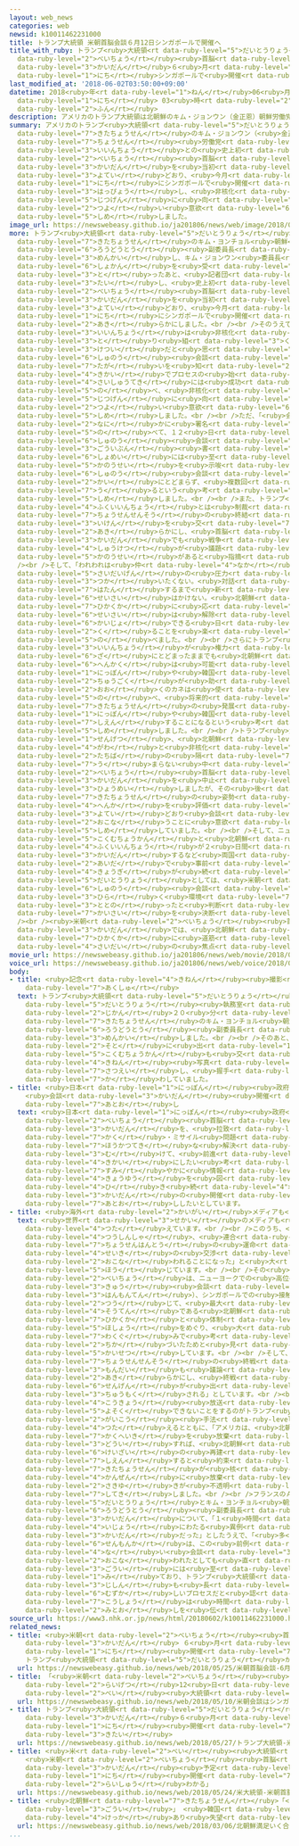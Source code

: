 ```yaml
---
layout: web_news
categories: web
newsid: k10011462231000
title: トランプ大統領 米朝首脳会談６月12日シンガポールで開催へ
title_with_ruby: トランプ<ruby>大統領<rt data-ruby-level="5">だいとうりょう</rt></ruby> <ruby>米朝<rt
  data-ruby-level="2">べいちょう</rt></ruby><ruby>首脳<rt data-ruby-level="6">しゅのう</rt></ruby><ruby>会談<rt
  data-ruby-level="3">かいだん</rt></ruby>６<ruby>月<rt data-ruby-level="1">がつ</rt></ruby>12<ruby>日<rt
  data-ruby-level="1">にち</rt></ruby>シンガポールで<ruby>開催<rt data-ruby-level="7">かいさい</rt></ruby>へ
last_modified_at: '2018-06-02T03:50:00+09:00'
datetime: 2018<ruby>年<rt data-ruby-level="1">ねん</rt></ruby>06<ruby>月<rt data-ruby-level="1">がつ</rt></ruby>02<ruby>日<rt
  data-ruby-level="1">にち</rt></ruby> 03<ruby>時<rt data-ruby-level="2">じ</rt></ruby>50<ruby>分<rt
  data-ruby-level="2">ふん</rt></ruby>
description: アメリカのトランプ大統領は北朝鮮のキム・ジョンウン（金正恩）朝鮮労働党委員長との史上初となる米朝首脳会談を当初の予定どおり、今月１２日にシンガポールで開催すると発表し、非核化の実現に向けて強い意欲を示しました。
summary: アメリカのトランプ<ruby>大統領<rt data-ruby-level="5">だいとうりょう</rt></ruby>は<ruby>北朝鮮<rt
  data-ruby-level="7">きたちょうせん</rt></ruby>のキム・ジョンウン（<ruby>金正恩<rt data-ruby-level="8">きむじょんうん</rt></ruby>）<ruby>朝鮮<rt
  data-ruby-level="7">ちょうせん</rt></ruby><ruby>労働党<rt data-ruby-level="6">ろうどうとう</rt></ruby><ruby>委員長<rt
  data-ruby-level="3">いいんちょう</rt></ruby>との<ruby>史上初<rt data-ruby-level="4">しじょうはつ</rt></ruby>となる<ruby>米朝<rt
  data-ruby-level="2">べいちょう</rt></ruby><ruby>首脳<rt data-ruby-level="6">しゅのう</rt></ruby><ruby>会談<rt
  data-ruby-level="3">かいだん</rt></ruby>を<ruby>当初<rt data-ruby-level="4">とうしょ</rt></ruby>の<ruby>予定<rt
  data-ruby-level="3">よてい</rt></ruby>どおり、<ruby>今月<rt data-ruby-level="2">こんげつ</rt></ruby>１２<ruby>日<rt
  data-ruby-level="1">にち</rt></ruby>にシンガポールで<ruby>開催<rt data-ruby-level="7">かいさい</rt></ruby>すると<ruby>発表<rt
  data-ruby-level="3">はっぴょう</rt></ruby>し、<ruby>非核化<rt data-ruby-level="7">ひかくか</rt></ruby>の<ruby>実現<rt
  data-ruby-level="5">じつげん</rt></ruby>に<ruby>向<rt data-ruby-level="3">む</rt></ruby>けて<ruby>強<rt
  data-ruby-level="2">つよ</rt></ruby>い<ruby>意欲<rt data-ruby-level="6">いよく</rt></ruby>を<ruby>示<rt
  data-ruby-level="5">しめ</rt></ruby>しました。
image_url: https://newswebeasy.github.io/ja201806/news/web/image/2018/06/02/K10011462231_1806020622_1806020623_01_03.jpg
more: トランプ<ruby>大統領<rt data-ruby-level="5">だいとうりょう</rt></ruby>は１<ruby>日<rt data-ruby-level="1">にち</rt></ruby>、ホワイトハウスで<ruby>北朝鮮<rt
  data-ruby-level="7">きたちょうせん</rt></ruby>のキム・ヨンチョル<ruby>朝鮮<rt data-ruby-level="7">ちょうせん</rt></ruby><ruby>労働党<rt
  data-ruby-level="6">ろうどうとう</rt></ruby><ruby>副委員長<rt data-ruby-level="4">ふくいいんちょう</rt></ruby>と<ruby>面会<rt
  data-ruby-level="3">めんかい</rt></ruby>し、キム・ジョンウン<ruby>委員長<rt data-ruby-level="3">いいんちょう</rt></ruby>からの<ruby>書簡<rt
  data-ruby-level="6">しょかん</rt></ruby>を<ruby>受<rt data-ruby-level="3">う</rt></ruby>け<ruby>取<rt
  data-ruby-level="3">と</rt></ruby>ったあと、<ruby>記者団<rt data-ruby-level="5">きしゃだん</rt></ruby>に<ruby>対<rt
  data-ruby-level="3">たい</rt></ruby>し、<ruby>史上初<rt data-ruby-level="4">しじょうはつ</rt></ruby>となる<ruby>米朝<rt
  data-ruby-level="2">べいちょう</rt></ruby><ruby>首脳<rt data-ruby-level="6">しゅのう</rt></ruby><ruby>会談<rt
  data-ruby-level="3">かいだん</rt></ruby>を<ruby>当初<rt data-ruby-level="4">とうしょ</rt></ruby>の<ruby>予定<rt
  data-ruby-level="3">よてい</rt></ruby>どおり、<ruby>今月<rt data-ruby-level="2">こんげつ</rt></ruby>１２<ruby>日<rt
  data-ruby-level="1">にち</rt></ruby>にシンガポールで<ruby>開催<rt data-ruby-level="7">かいさい</rt></ruby>すると<ruby>明<rt
  data-ruby-level="2">あき</rt></ruby>らかにしました。<br /><br />そのうえで、トランプ<ruby>大統領<rt data-ruby-level="5">だいとうりょう</rt></ruby>は「キム<ruby>委員長<rt
  data-ruby-level="3">いいんちょう</rt></ruby>は<ruby>非核化<rt data-ruby-level="7">ひかくか</rt></ruby>に<ruby>取<rt
  data-ruby-level="3">と</rt></ruby>り<ruby>組<rt data-ruby-level="3">く</rt></ruby>む<ruby>決意<rt
  data-ruby-level="3">けつい</rt></ruby>だと<ruby>思<rt data-ruby-level="2">おも</rt></ruby>う。<ruby>首脳<rt
  data-ruby-level="6">しゅのう</rt></ruby><ruby>会談<rt data-ruby-level="3">かいだん</rt></ruby>はお<ruby>互<rt
  data-ruby-level="7">たが</rt></ruby>いを<ruby>知<rt data-ruby-level="2">し</rt></ruby>る<ruby>機会<rt
  data-ruby-level="4">きかい</rt></ruby>でプロセスの<ruby>始<rt data-ruby-level="3">はじ</rt></ruby>まりになる。<ruby>最終的<rt
  data-ruby-level="4">さいしゅうてき</rt></ruby>には<ruby>成功<rt data-ruby-level="4">せいこう</rt></ruby>するだろう」と<ruby>述<rt
  data-ruby-level="5">の</rt></ruby>べ、<ruby>非核化<rt data-ruby-level="7">ひかくか</rt></ruby>の<ruby>実現<rt
  data-ruby-level="5">じつげん</rt></ruby>に<ruby>向<rt data-ruby-level="3">む</rt></ruby>けて<ruby>強<rt
  data-ruby-level="2">つよ</rt></ruby>い<ruby>意欲<rt data-ruby-level="6">いよく</rt></ruby>を<ruby>示<rt
  data-ruby-level="5">しめ</rt></ruby>しました。<br /><br />ただ、「<ruby>会談<rt data-ruby-level="3">かいだん</rt></ruby>で<ruby>何<rt
  data-ruby-level="2">なに</rt></ruby>かに<ruby>署名<rt data-ruby-level="6">しょめい</rt></ruby>するようなことはないだろう」とも<ruby>述<rt
  data-ruby-level="5">の</rt></ruby>べて、１２<ruby>日<rt data-ruby-level="1">にち</rt></ruby>の<ruby>首脳<rt
  data-ruby-level="6">しゅのう</rt></ruby><ruby>会談<rt data-ruby-level="3">かいだん</rt></ruby>で<ruby>合意文<rt
  data-ruby-level="3">ごういぶん</rt></ruby><ruby>書<rt data-ruby-level="2">しょ</rt></ruby>の<ruby>署名<rt
  data-ruby-level="6">しょめい</rt></ruby>には<ruby>至<rt data-ruby-level="6">いた</rt></ruby>らない<ruby>可能性<rt
  data-ruby-level="5">かのうせい</rt></ruby>を<ruby>示唆<rt data-ruby-level="7">しさ</rt></ruby>し、<ruby>首脳<rt
  data-ruby-level="6">しゅのう</rt></ruby><ruby>会談<rt data-ruby-level="3">かいだん</rt></ruby>は１<ruby>回<rt
  data-ruby-level="2">かい</rt></ruby>にとどまらず、<ruby>複数回<rt data-ruby-level="5">ふくすうかい</rt></ruby>にわたることもあり<ruby>得<rt
  data-ruby-level="7">う</rt></ruby>るという<ruby>考<rt data-ruby-level="2">かんが</rt></ruby>えを<ruby>示<rt
  data-ruby-level="5">しめ</rt></ruby>しました。<br /><br />また、トランプ<ruby>大統領<rt data-ruby-level="5">だいとうりょう</rt></ruby>は、キム<ruby>副委員長<rt
  data-ruby-level="4">ふくいいんちょう</rt></ruby>とは<ruby>制裁<rt data-ruby-level="6">せいさい</rt></ruby>や<ruby>朝鮮戦争<rt
  data-ruby-level="7">ちょうせんせんそう</rt></ruby>の<ruby>終結<rt data-ruby-level="4">しゅうけつ</rt></ruby>をめぐって<ruby>意見<rt
  data-ruby-level="3">いけん</rt></ruby>を<ruby>交<rt data-ruby-level="7">か</rt></ruby>わしたと<ruby>明<rt
  data-ruby-level="2">あき</rt></ruby>らかにし、<ruby>首脳<rt data-ruby-level="6">しゅのう</rt></ruby><ruby>会談<rt
  data-ruby-level="3">かいだん</rt></ruby>でも<ruby>戦争<rt data-ruby-level="4">せんそう</rt></ruby><ruby>終結<rt
  data-ruby-level="4">しゅうけつ</rt></ruby>が<ruby>議題<rt data-ruby-level="4">ぎだい</rt></ruby>になる<ruby>可能性<rt
  data-ruby-level="5">かのうせい</rt></ruby>があると<ruby>指摘<rt data-ruby-level="7">してき</rt></ruby>しました。<br
  /><br />そして、「われわれは<ruby>仲<rt data-ruby-level="4">なか</rt></ruby>よくなりつつあるので、もう<ruby>最大限<rt
  data-ruby-level="5">さいだいげん</rt></ruby>の<ruby>圧力<rt data-ruby-level="5">あつりょく</rt></ruby>ということばは<ruby>使<rt
  data-ruby-level="3">つか</rt></ruby>いたくない。<ruby>対話<rt data-ruby-level="3">たいわ</rt></ruby>が<ruby>破綻<rt
  data-ruby-level="7">はたん</rt></ruby>するまで<ruby>新<rt data-ruby-level="2">あら</rt></ruby>たな<ruby>制裁<rt
  data-ruby-level="6">せいさい</rt></ruby>はかけない。<ruby>北朝鮮<rt data-ruby-level="7">きたちょうせん</rt></ruby>が<ruby>非核化<rt
  data-ruby-level="7">ひかくか</rt></ruby>に<ruby>応<rt data-ruby-level="5">おう</rt></ruby>じないかぎり、<ruby>制裁<rt
  data-ruby-level="6">せいさい</rt></ruby>は<ruby>解除<rt data-ruby-level="6">かいじょ</rt></ruby>しないが、<ruby>解除<rt
  data-ruby-level="6">かいじょ</rt></ruby>できる<ruby>日<rt data-ruby-level="1">ひ</rt></ruby>が<ruby>来<rt
  data-ruby-level="2">く</rt></ruby>ることを<ruby>楽<rt data-ruby-level="2">たの</rt></ruby>しみにしている」と<ruby>述<rt
  data-ruby-level="5">の</rt></ruby>べました。<br /><br />さらにトランプ<ruby>大統領<rt data-ruby-level="5">だいとうりょう</rt></ruby>は、キム<ruby>委員長<rt
  data-ruby-level="3">いいんちょう</rt></ruby>が<ruby>権力<rt data-ruby-level="6">けんりょく</rt></ruby>の<ruby>座<rt
  data-ruby-level="6">ざ</rt></ruby>にとどまったままでも<ruby>北朝鮮<rt data-ruby-level="7">きたちょうせん</rt></ruby>の<ruby>変革<rt
  data-ruby-level="6">へんかく</rt></ruby>は<ruby>可能<rt data-ruby-level="5">かのう</rt></ruby>だとしたうえで、「<ruby>日本<rt
  data-ruby-level="1">にっぽん</rt></ruby>や<ruby>韓国<rt data-ruby-level="7">かんこく</rt></ruby>、<ruby>中国<rt
  data-ruby-level="2">ちゅうごく</rt></ruby>が<ruby>助<rt data-ruby-level="3">たす</rt></ruby>けてくれるだろう。アメリカは<ruby>多<rt
  data-ruby-level="2">おお</rt></ruby>くのカネは<ruby>使<rt data-ruby-level="3">つか</rt></ruby>わない」と<ruby>述<rt
  data-ruby-level="5">の</rt></ruby>べ、<ruby>将来的<rt data-ruby-level="6">しょうらいてき</rt></ruby>には<ruby>北朝鮮<rt
  data-ruby-level="7">きたちょうせん</rt></ruby>の<ruby>発展<rt data-ruby-level="6">はってん</rt></ruby>のために、<ruby>日本<rt
  data-ruby-level="1">にっぽん</rt></ruby>や<ruby>韓国<rt data-ruby-level="7">かんこく</rt></ruby>などが<ruby>支援<rt
  data-ruby-level="7">しえん</rt></ruby>することになるという<ruby>考<rt data-ruby-level="2">かんが</rt></ruby>えを<ruby>示<rt
  data-ruby-level="5">しめ</rt></ruby>しました。<br /><br />トランプ<ruby>大統領<rt data-ruby-level="5">だいとうりょう</rt></ruby>は<ruby>先月<rt
  data-ruby-level="1">せんげつ</rt></ruby>、<ruby>北朝鮮<rt data-ruby-level="7">きたちょうせん</rt></ruby><ruby>側<rt
  data-ruby-level="4">がわ</rt></ruby>と<ruby>非核化<rt data-ruby-level="7">ひかくか</rt></ruby>をめぐる<ruby>立場<rt
  data-ruby-level="2">たちば</rt></ruby>の<ruby>隔<rt data-ruby-level="7">へだ</rt></ruby>たりが<ruby>埋<rt
  data-ruby-level="7">う</rt></ruby>まらない<ruby>中<rt data-ruby-level="1">なか</rt></ruby>、いったん<ruby>米朝<rt
  data-ruby-level="2">べいちょう</rt></ruby><ruby>首脳<rt data-ruby-level="6">しゅのう</rt></ruby><ruby>会談<rt
  data-ruby-level="3">かいだん</rt></ruby>を<ruby>中止<rt data-ruby-level="2">ちゅうし</rt></ruby>すると<ruby>表明<rt
  data-ruby-level="3">ひょうめい</rt></ruby>しましたが、その<ruby>後<rt data-ruby-level="2">ご</rt></ruby>、<ruby>北朝鮮<rt
  data-ruby-level="7">きたちょうせん</rt></ruby>の<ruby>姿勢<rt data-ruby-level="6">しせい</rt></ruby>の<ruby>変化<rt
  data-ruby-level="4">へんか</rt></ruby>を<ruby>評価<rt data-ruby-level="5">ひょうか</rt></ruby>して、<ruby>予定<rt
  data-ruby-level="3">よてい</rt></ruby>どおり<ruby>会談<rt data-ruby-level="3">かいだん</rt></ruby>を<ruby>行<rt
  data-ruby-level="2">おこな</rt></ruby>うことに<ruby>意欲<rt data-ruby-level="6">いよく</rt></ruby>を<ruby>示<rt
  data-ruby-level="5">しめ</rt></ruby>していました。<br /><br />そして、ニューヨークでポンペイオ<ruby>国務長官<rt
  data-ruby-level="5">こくむちょうかん</rt></ruby>と<ruby>北朝鮮<rt data-ruby-level="7">きたちょうせん</rt></ruby>のキム<ruby>副委員長<rt
  data-ruby-level="4">ふくいいんちょう</rt></ruby>が２<ruby>日間<rt data-ruby-level="2">にちかん</rt></ruby>にわたって<ruby>会談<rt
  data-ruby-level="3">かいだん</rt></ruby>するなど<ruby>両国<rt data-ruby-level="3">りょうこく</rt></ruby>の<ruby>間<rt
  data-ruby-level="2">あいだ</rt></ruby>で<ruby>事前<rt data-ruby-level="3">じぜん</rt></ruby><ruby>協議<rt
  data-ruby-level="4">きょうぎ</rt></ruby>が<ruby>続<rt data-ruby-level="4">つづ</rt></ruby>けられてきました。トランプ<ruby>大統領<rt
  data-ruby-level="5">だいとうりょう</rt></ruby>としては、<ruby>米朝<rt data-ruby-level="2">べいちょう</rt></ruby><ruby>首脳<rt
  data-ruby-level="6">しゅのう</rt></ruby><ruby>会談<rt data-ruby-level="3">かいだん</rt></ruby>を<ruby>開<rt
  data-ruby-level="3">ひら</rt></ruby>く<ruby>環境<rt data-ruby-level="7">かんきょう</rt></ruby>が<ruby>整<rt
  data-ruby-level="3">ととの</rt></ruby>ったと<ruby>判断<rt data-ruby-level="5">はんだん</rt></ruby>し、<ruby>開催<rt
  data-ruby-level="7">かいさい</rt></ruby>を<ruby>決断<rt data-ruby-level="5">けつだん</rt></ruby>したとみられます。<br
  /><br /><ruby>米朝<rt data-ruby-level="2">べいちょう</rt></ruby><ruby>首脳<rt data-ruby-level="6">しゅのう</rt></ruby><ruby>会談<rt
  data-ruby-level="3">かいだん</rt></ruby>では、<ruby>北朝鮮<rt data-ruby-level="7">きたちょうせん</rt></ruby>の<ruby>非核化<rt
  data-ruby-level="7">ひかくか</rt></ruby>に<ruby>道筋<rt data-ruby-level="6">みちすじ</rt></ruby>をつけることができるのかどうかが<ruby>最大<rt
  data-ruby-level="4">さいだい</rt></ruby>の<ruby>焦点<rt data-ruby-level="7">しょうてん</rt></ruby>となります。
movie_url: https://newswebeasy.github.io/ja201806/news/web/movie/2018/06/02/k10011462231_201806020622_201806020623.mp4
voice_url: https://newswebeasy.github.io/ja201806/news/web/voice/2018/06/02/k10011462231_201806020622_201806020623.mp3
body:
- title: <ruby>記念<rt data-ruby-level="4">きねん</rt></ruby><ruby>撮影<rt data-ruby-level="7">さつえい</rt></ruby>し<ruby>握手<rt
    data-ruby-level="7">あくしゅ</rt></ruby>
  text: トランプ<ruby>大統領<rt data-ruby-level="5">だいとうりょう</rt></ruby>は、ホワイトハウスの<ruby>大統領<rt
    data-ruby-level="5">だいとうりょう</rt></ruby><ruby>執務室<rt data-ruby-level="7">しつむしつ</rt></ruby>で、およそ１<ruby>時間<rt
    data-ruby-level="2">じかん</rt></ruby>２０<ruby>分<rt data-ruby-level="2">ふん</rt></ruby>にわたり<ruby>北朝鮮<rt
    data-ruby-level="7">きたちょうせん</rt></ruby>のキム・ヨンチョル<ruby>朝鮮<rt data-ruby-level="7">ちょうせん</rt></ruby><ruby>労働党<rt
    data-ruby-level="6">ろうどうとう</rt></ruby><ruby>副委員長<rt data-ruby-level="4">ふくいいんちょう</rt></ruby>と<ruby>面会<rt
    data-ruby-level="3">めんかい</rt></ruby>しました。<br /><br />そのあと、２<ruby>人<rt data-ruby-level="1">にん</rt></ruby>は<ruby>外<rt
    data-ruby-level="2">そと</rt></ruby>に<ruby>出<rt data-ruby-level="1">で</rt></ruby>てポンペイオ<ruby>国務長官<rt
    data-ruby-level="5">こくむちょうかん</rt></ruby>も<ruby>交<rt data-ruby-level="2">まじ</rt></ruby>えて<ruby>記念<rt
    data-ruby-level="4">きねん</rt></ruby><ruby>写真<rt data-ruby-level="3">しゃしん</rt></ruby>を<ruby>撮影<rt
    data-ruby-level="7">さつえい</rt></ruby>し、<ruby>握手<rt data-ruby-level="7">あくしゅ</rt></ruby>を<ruby>交<rt
    data-ruby-level="7">か</rt></ruby>わしていました。
- title: <ruby>日本<rt data-ruby-level="1">にっぽん</rt></ruby><ruby>政府<rt data-ruby-level="5">せいふ</rt></ruby>
    <ruby>会談<rt data-ruby-level="3">かいだん</rt></ruby><ruby>開催<rt data-ruby-level="7">かいさい</rt></ruby><ruby>後押<rt
    data-ruby-level="7">あとお</rt></ruby>し
  text: <ruby>日本<rt data-ruby-level="1">にっぽん</rt></ruby><ruby>政府<rt data-ruby-level="5">せいふ</rt></ruby>は、<ruby>米朝<rt
    data-ruby-level="2">べいちょう</rt></ruby><ruby>首脳<rt data-ruby-level="6">しゅのう</rt></ruby><ruby>会談<rt
    data-ruby-level="3">かいだん</rt></ruby>を、<ruby>拉致<rt data-ruby-level="7">らち</rt></ruby>・<ruby>核<rt
    data-ruby-level="7">かく</rt></ruby>・ミサイル<ruby>問題<rt data-ruby-level="3">もんだい</rt></ruby>の<ruby>包括的<rt
    data-ruby-level="7">ほうかつてき</rt></ruby>な<ruby>解決<rt data-ruby-level="5">かいけつ</rt></ruby>に<ruby>向<rt
    data-ruby-level="3">む</rt></ruby>けて、<ruby>前進<rt data-ruby-level="3">ぜんしん</rt></ruby>する<ruby>機会<rt
    data-ruby-level="4">きかい</rt></ruby>にしたい<ruby>考<rt data-ruby-level="2">かんが</rt></ruby>えで、アメリカと<ruby>速<rt
    data-ruby-level="7">すみ</rt></ruby>やかに<ruby>情報<rt data-ruby-level="5">じょうほう</rt></ruby><ruby>共有<rt
    data-ruby-level="4">きょうゆう</rt></ruby>を<ruby>図<rt data-ruby-level="7">はか</rt></ruby>り、<ruby>引<rt
    data-ruby-level="4">ひ</rt></ruby>き<ruby>続<rt data-ruby-level="4">つづ</rt></ruby>き<ruby>会談<rt
    data-ruby-level="3">かいだん</rt></ruby>の<ruby>開催<rt data-ruby-level="7">かいさい</rt></ruby>を<ruby>後押<rt
    data-ruby-level="7">あとお</rt></ruby>ししたいとしています。
- title: <ruby>海外<rt data-ruby-level="2">かいがい</rt></ruby>メディアも<ruby>速報<rt data-ruby-level="5">そくほう</rt></ruby>
  text: <ruby>世界<rt data-ruby-level="3">せかい</rt></ruby>のメディアも<ruby>速報<rt data-ruby-level="5">そくほう</rt></ruby>で<ruby>伝<rt
    data-ruby-level="4">つた</rt></ruby>えています。<br /><br />このうち、<ruby>韓国<rt data-ruby-level="7">かんこく</rt></ruby>の<ruby>通信社<rt
    data-ruby-level="4">つうしんしゃ</rt></ruby>、<ruby>連合<rt data-ruby-level="4">れんごう</rt></ruby>ニュースは、「<ruby>朝鮮半島<rt
    data-ruby-level="7">ちょうせんはんとう</rt></ruby>の<ruby>運命<rt data-ruby-level="3">うんめい</rt></ruby>をわける”<ruby>世紀<rt
    data-ruby-level="4">せいき</rt></ruby>の<ruby>交渉<rt data-ruby-level="7">こうしょう</rt></ruby>”が<ruby>行<rt
    data-ruby-level="2">おこな</rt></ruby>われることになった」と<ruby>大<rt data-ruby-level="1">おお</rt></ruby>きく<ruby>報<rt
    data-ruby-level="5">ほう</rt></ruby>じています。<br /><br />その<ruby>背景<rt data-ruby-level="6">はいけい</rt></ruby>については、「<ruby>米朝<rt
    data-ruby-level="2">べいちょう</rt></ruby>は、ニューヨークでの<ruby>高位<rt data-ruby-level="4">こうい</rt></ruby><ruby>級<rt
    data-ruby-level="3">きゅう</rt></ruby><ruby>会談<rt data-ruby-level="3">かいだん</rt></ruby>と、パンムンジョム（<ruby>板門店<rt
    data-ruby-level="3">はんもんてん</rt></ruby>）、シンガポールでの<ruby>接触<rt data-ruby-level="7">せっしょく</rt></ruby>を<ruby>通<rt
    data-ruby-level="2">つう</rt></ruby>じて、<ruby>最大<rt data-ruby-level="4">さいだい</rt></ruby>の<ruby>争点<rt
    data-ruby-level="4">そうてん</rt></ruby>である<ruby>北朝鮮<rt data-ruby-level="7">きたちょうせん</rt></ruby>の<ruby>非核化<rt
    data-ruby-level="7">ひかくか</rt></ruby>と<ruby>体制<rt data-ruby-level="5">たいせい</rt></ruby>の<ruby>保証<rt
    data-ruby-level="5">ほしょう</rt></ruby>をめぐり、<ruby>大<rt data-ruby-level="1">おお</rt></ruby>きな<ruby>枠組<rt
    data-ruby-level="7">わくぐ</rt></ruby>みで<ruby>考<rt data-ruby-level="2">かんが</rt></ruby>えが<ruby>近<rt
    data-ruby-level="2">ちか</rt></ruby>づいたためと<ruby>見<rt data-ruby-level="1">み</rt></ruby>られる」と<ruby>解説<rt
    data-ruby-level="5">かいせつ</rt></ruby>しています。<br /><br />そして、「トランプ<ruby>大統領<rt data-ruby-level="5">だいとうりょう</rt></ruby>が<ruby>朝鮮戦争<rt
    data-ruby-level="7">ちょうせんせんそう</rt></ruby>の<ruby>終戦<rt data-ruby-level="4">しゅうせん</rt></ruby>の<ruby>問題<rt
    data-ruby-level="3">もんだい</rt></ruby>も<ruby>議論<rt data-ruby-level="6">ぎろん</rt></ruby>すると<ruby>明<rt
    data-ruby-level="2">あき</rt></ruby>らかにし、<ruby>終戦<rt data-ruby-level="4">しゅうせん</rt></ruby><ruby>宣言<rt
    data-ruby-level="6">せんげん</rt></ruby>が<ruby>出<rt data-ruby-level="1">だ</rt></ruby>されるか、<ruby>注目<rt
    data-ruby-level="3">ちゅうもく</rt></ruby>される」としています。<br /><br />また、イギリスの<ruby>公共<rt
    data-ruby-level="4">こうきょう</rt></ruby><ruby>放送<rt data-ruby-level="3">ほうそう</rt></ruby>ＢＢＣは、「だれも<ruby>予測<rt
    data-ruby-level="5">よそく</rt></ruby>できないことをするのがトランプ<ruby>大統領<rt data-ruby-level="5">だいとうりょう</rt></ruby>の<ruby>外交<rt
    data-ruby-level="2">がいこう</rt></ruby><ruby>手法<rt data-ruby-level="4">しゅほう</rt></ruby>だ」と<ruby>伝<rt
    data-ruby-level="4">つた</rt></ruby>えるとともに、「アメリカは、<ruby>北朝鮮<rt data-ruby-level="7">きたちょうせん</rt></ruby>が<ruby>核兵器<rt
    data-ruby-level="7">かくへいき</rt></ruby>を<ruby>放棄<rt data-ruby-level="7">ほうき</rt></ruby>することに<ruby>同意<rt
    data-ruby-level="3">どうい</rt></ruby>すれば、<ruby>北朝鮮<rt data-ruby-level="7">きたちょうせん</rt></ruby>の<ruby>経済<rt
    data-ruby-level="6">けいざい</rt></ruby>の<ruby>再建<rt data-ruby-level="5">さいけん</rt></ruby>を<ruby>支援<rt
    data-ruby-level="7">しえん</rt></ruby>すると<ruby>約束<rt data-ruby-level="4">やくそく</rt></ruby>した。ただ、<ruby>北朝鮮<rt
    data-ruby-level="7">きたちょうせん</rt></ruby>が<ruby>核<rt data-ruby-level="7">かく</rt></ruby>を<ruby>完全<rt
    data-ruby-level="4">かんぜん</rt></ruby>に<ruby>放棄<rt data-ruby-level="7">ほうき</rt></ruby>するかは、わからない」と、<ruby>先行<rt
    data-ruby-level="2">さきゆ</rt></ruby>きが<ruby>不透明<rt data-ruby-level="7">ふとうめい</rt></ruby>だと<ruby>指摘<rt
    data-ruby-level="7">してき</rt></ruby>しました。<br /><br />フランスのＡＦＰ<ruby>通信<rt data-ruby-level="4">つうしん</rt></ruby>は、トランプ<ruby>大統領<rt
    data-ruby-level="5">だいとうりょう</rt></ruby>とキム・ヨンチョル<ruby>朝鮮<rt data-ruby-level="7">ちょうせん</rt></ruby><ruby>労働党<rt
    data-ruby-level="6">ろうどうとう</rt></ruby><ruby>副委員長<rt data-ruby-level="4">ふくいいんちょう</rt></ruby>との<ruby>会談<rt
    data-ruby-level="3">かいだん</rt></ruby>について、「１<ruby>時間<rt data-ruby-level="2">じかん</rt></ruby><ruby>以上<rt
    data-ruby-level="4">いじょう</rt></ruby>にわたる<ruby>異例<rt data-ruby-level="6">いれい</rt></ruby>の<ruby>会談<rt
    data-ruby-level="3">かいだん</rt></ruby>だった」としたうえで、「<ruby>多<rt data-ruby-level="2">おお</rt></ruby>くの<ruby>専門家<rt
    data-ruby-level="6">せんもんか</rt></ruby>は、この<ruby>前例<rt data-ruby-level="4">ぜんれい</rt></ruby>の<ruby>無<rt
    data-ruby-level="4">な</rt></ruby>い<ruby>会談<rt data-ruby-level="3">かいだん</rt></ruby>が<ruby>行<rt
    data-ruby-level="2">おこな</rt></ruby>われたとしても<ruby>直<rt data-ruby-level="2">ただ</rt></ruby>ちに<ruby>合意<rt
    data-ruby-level="3">ごうい</rt></ruby>には<ruby>至<rt data-ruby-level="6">いた</rt></ruby>らないだろうと<ruby>見<rt
    data-ruby-level="1">み</rt></ruby>ており、トランプ<ruby>大統領<rt data-ruby-level="5">だいとうりょう</rt></ruby><ruby>自身<rt
    data-ruby-level="3">じしん</rt></ruby>も<ruby>長<rt data-ruby-level="2">なが</rt></ruby>く<ruby>難<rt
    data-ruby-level="6">むずか</rt></ruby>しいプロセスだと<ruby>認<rt data-ruby-level="6">みと</rt></ruby>めた」として、<ruby>交渉<rt
    data-ruby-level="7">こうしょう</rt></ruby>は<ruby>時間<rt data-ruby-level="2">じかん</rt></ruby>がかかるという<ruby>見通<rt
    data-ruby-level="2">みとお</rt></ruby>しを<ruby>伝<rt data-ruby-level="4">つた</rt></ruby>えました。
source_url: https://www3.nhk.or.jp/news/html/20180602/k10011462231000.html
related_news:
- title: <ruby>米朝<rt data-ruby-level="2">べいちょう</rt></ruby><ruby>首脳<rt data-ruby-level="6">しゅのう</rt></ruby><ruby>会談<rt
    data-ruby-level="3">かいだん</rt></ruby> ６<ruby>月<rt data-ruby-level="1">がつ</rt></ruby>12<ruby>日<rt
    data-ruby-level="1">にち</rt></ruby><ruby>開催<rt data-ruby-level="7">かいさい</rt></ruby>せず
    トランプ<ruby>大統領<rt data-ruby-level="5">だいとうりょう</rt></ruby>が<ruby>書簡<rt data-ruby-level="6">しょかん</rt></ruby>
  url: https://newswebeasy.github.io/news/web/2018/05/25/米朝首脳会談-6月12日開催せず-トランプ大統領が書簡
- title: 「<ruby>米朝<rt data-ruby-level="2">べいちょう</rt></ruby><ruby>会談<rt data-ruby-level="3">かいだん</rt></ruby>はシンガポールで<ruby>来月<rt
    data-ruby-level="2">らいげつ</rt></ruby>12<ruby>日<rt data-ruby-level="1">にち</rt></ruby>に」<ruby>米<rt
    data-ruby-level="2">べい</rt></ruby><ruby>大統領<rt data-ruby-level="5">だいとうりょう</rt></ruby>ツイッター
  url: https://newswebeasy.github.io/news/web/2018/05/10/米朝会談はシンガポールで来月12日に米大統領ツイッター
- title: トランプ<ruby>大統領<rt data-ruby-level="5">だいとうりょう</rt></ruby> <ruby>米朝<rt data-ruby-level="2">べいちょう</rt></ruby><ruby>会談<rt
    data-ruby-level="3">かいだん</rt></ruby>６<ruby>月<rt data-ruby-level="1">がつ</rt></ruby>12<ruby>日<rt
    data-ruby-level="1">にち</rt></ruby><ruby>開催<rt data-ruby-level="7">かいさい</rt></ruby>に<ruby>期待<rt
    data-ruby-level="3">きたい</rt></ruby>
  url: https://newswebeasy.github.io/news/web/2018/05/27/トランプ大統領-米朝会談6月12日開催に期待
- title: <ruby>米<rt data-ruby-level="2">べい</rt></ruby><ruby>大統領<rt data-ruby-level="5">だいとうりょう</rt></ruby>
    <ruby>米朝<rt data-ruby-level="2">べいちょう</rt></ruby><ruby>首脳<rt data-ruby-level="6">しゅのう</rt></ruby><ruby>会談<rt
    data-ruby-level="3">かいだん</rt></ruby><ruby>予定<rt data-ruby-level="3">よてい</rt></ruby>どおり１２<ruby>日<rt
    data-ruby-level="1">にち</rt></ruby><ruby>開催<rt data-ruby-level="7">かいさい</rt></ruby>か「<ruby>来週<rt
    data-ruby-level="2">らいしゅう</rt></ruby>わかる」
  url: https://newswebeasy.github.io/news/web/2018/05/24/米大統領-米朝首脳会談予定どおり12日開催か来週わかる
- title: <ruby>北朝鮮<rt data-ruby-level="7">きたちょうせん</rt></ruby>「<ruby>満足<rt data-ruby-level="4">まんぞく</rt></ruby>いく<ruby>合意<rt
    data-ruby-level="3">ごうい</rt></ruby>」 <ruby>韓国<rt data-ruby-level="7">かんこく</rt></ruby>「<ruby>結果<rt
    data-ruby-level="4">けっか</rt></ruby>あり<ruby>失望<rt data-ruby-level="4">しつぼう</rt></ruby>させるものでない」
  url: https://newswebeasy.github.io/news/web/2018/03/06/北朝鮮満足いく合意-韓国結果あり失望させるものでない
...
```


